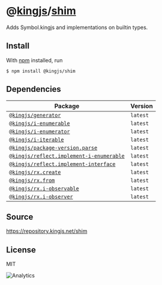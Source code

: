 # @[kingjs][@kingjs]/[shim][ns0]
Adds Symbol.kingjs and implementations on builtin types.






## Install
With [npm](https://npmjs.org/) installed, run
```
$ npm install @kingjs/shim
```
## Dependencies
|Package|Version|
|---|---|
|[`@kingjs/generator`](https://www.npmjs.com/package/@kingjs/generator)|`latest`|
|[`@kingjs/i-enumerable`](https://www.npmjs.com/package/@kingjs/i-enumerable)|`latest`|
|[`@kingjs/i-enumerator`](https://www.npmjs.com/package/@kingjs/i-enumerator)|`latest`|
|[`@kingjs/i-iterable`](https://www.npmjs.com/package/@kingjs/i-iterable)|`latest`|
|[`@kingjs/package-version.parse`](https://www.npmjs.com/package/@kingjs/package-version.parse)|`latest`|
|[`@kingjs/reflect.implement-i-enumerable`](https://www.npmjs.com/package/@kingjs/reflect.implement-i-enumerable)|`latest`|
|[`@kingjs/reflect.implement-interface`](https://www.npmjs.com/package/@kingjs/reflect.implement-interface)|`latest`|
|[`@kingjs/rx.create`](https://www.npmjs.com/package/@kingjs/rx.create)|`latest`|
|[`@kingjs/rx.from`](https://www.npmjs.com/package/@kingjs/rx.from)|`latest`|
|[`@kingjs/rx.i-observable`](https://www.npmjs.com/package/@kingjs/rx.i-observable)|`latest`|
|[`@kingjs/rx.i-observer`](https://www.npmjs.com/package/@kingjs/rx.i-observer)|`latest`|
## Source
https://repository.kingjs.net/shim
## License
MIT

![Analytics](https://analytics.kingjs.net/shim)

[@kingjs]: https://www.npmjs.com/package/kingjs
[ns0]: https://www.npmjs.com/package/@kingjs/shim
